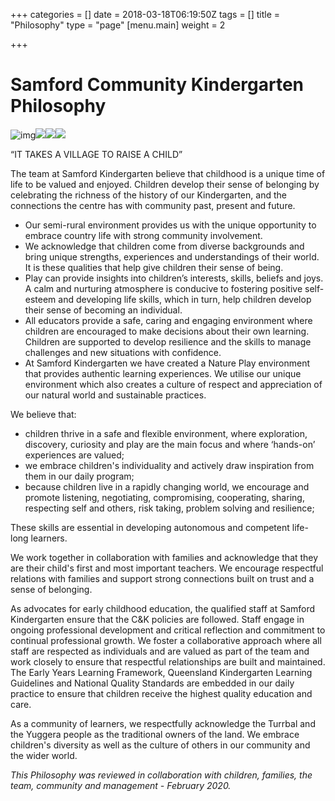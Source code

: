 +++
categories = []
date = 2018-03-18T06:19:50Z
tags = []
title = "Philosophy"
type = "page"
[menu.main]
weight = 2

+++
# Samford Community Kindergarten Philosophy

![img](https://www.samfordkindergarten.com.au/uploads/IMG_0840-1-225x300.jpg)![](https://www.samfordkindergarten.com.au/uploads/P1040678-300x225.jpg)![](https://www.samfordkindergarten.com.au/uploads/P1040650-300x225.jpg)![](https://www.samfordkindergarten.com.au/uploads/IMG_5608-300x225.jpg)

“IT TAKES A VILLAGE TO RAISE A CHILD”

The team at Samford Kindergarten believe that childhood is a unique time of life to be valued and enjoyed. Children develop their sense of belonging by celebrating the richness of the history of our Kindergarten, and the connections the centre has with community past, present and future.

* Our semi-rural environment provides us with the unique opportunity to embrace country life with strong community involvement.
* We acknowledge that children come from diverse backgrounds and bring unique strengths, experiences and understandings of their world. It is these qualities that help give children their sense of being.
* Play can provide insights into children’s interests, skills, beliefs and joys. A calm and nurturing atmosphere is conducive to fostering positive self-esteem and developing life skills, which in turn, help children develop their sense of becoming an individual.
* All educators provide a safe, caring and engaging environment where children are encouraged to make decisions about their own learning. Children are supported to develop resilience and the skills to manage challenges and new situations with confidence.
* At Samford Kindergarten we have created a Nature Play environment that provides authentic learning experiences. We utilise our unique environment which also creates a culture of respect and appreciation of our natural world and sustainable practices.

We believe that:

* children thrive in a safe and flexible environment, where exploration, discovery, curiosity and play are the main focus and where ‘hands-on’ experiences are valued;
* we embrace children's individuality and actively draw inspiration from them in our daily program;
* because children live in a rapidly changing world, we encourage and promote listening, negotiating, compromising, cooperating, sharing, respecting self and others, risk taking, problem solving and resilience;

These skills are essential in developing autonomous and competent life-long learners.

We work together in collaboration with families and acknowledge that they are their child's first and most important teachers. We encourage respectful relations with families and support strong connections built on trust and a sense of belonging.

As advocates for early childhood education, the qualified staff at Samford Kindergarten ensure that the C&K policies are followed. Staff engage in ongoing professional development and critical reflection and commitment to continual professional growth. We foster a collaborative approach where all staff are respected as individuals and are valued as part of the team and work closely to ensure that respectful relationships are built and maintained. The Early Years Learning Framework, Queensland Kindergarten Learning Guidelines and National Quality Standards are embedded in our daily practice to ensure that children receive the highest quality education and care.

As a community of learners, we respectfully acknowledge the Turrbal and the Yuggera people as the traditional owners of the land. We embrace children's diversity as well as the culture of others in our community and the wider world.

_This Philosophy was reviewed in collaboration with children, families, the team, community and management - February 2020._